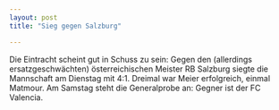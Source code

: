 ```yaml
---
layout: post
title: "Sieg gegen Salzburg"

---
```


Die Eintracht scheint gut in Schuss zu sein: Gegen den (allerdings ersatzgeschwächten) österreichischen Meister RB Salzburg siegte die Mannschaft am Dienstag mit 4:1. Dreimal war Meier erfolgreich, einmal Matmour. Am Samstag steht die Generalprobe an: Gegner ist der FC Valencia.



